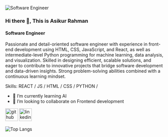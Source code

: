 ![Software Engineer](https://avatars.githubusercontent.com/u/71285759?s=400&u=b0ce80f34d50e790eedb2b241f944994b4ebf584&v=4)
### Hi there 👋, This is Asikur Rahman
#### Software Engineer

Passionate and detail-oriented software engineer with experience in front-end development using HTML, CSS, JavaScript, and React, as well as intermediate-level Python programming for machine learning, data analysis, and visualization. Skilled in designing efficient, scalable solutions, and eager to contribute to innovative projects that bridge software development and data-driven insights. Strong problem-solving abilities combined with a continuous learning mindset.

Skills: REACT / JS / HTML / CSS / PYTHON /

- 🌱 I’m currently learning AI 
- 👯 I’m looking to collaborate on Frontend development 


[<img src='https://cdn.jsdelivr.net/npm/simple-icons@3.0.1/icons/github.svg' alt='github' height='40'>](https://github.com/https://github.com/Asikurrahman123)  [<img src='https://cdn.jsdelivr.net/npm/simple-icons@3.0.1/icons/linkedin.svg' alt='linkedin' height='40'>](https://www.linkedin.com/in/https://www.linkedin.com/in/asikur-rahman67//)  

![Top Langs](https://github-readme-stats.vercel.app/api/top-langs/?username=Asikurrahman123&theme=tokyonight)
